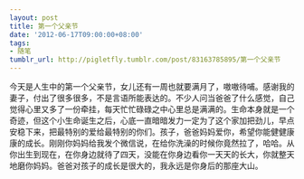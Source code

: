 ```yaml
---
layout: post
title: 第一个父亲节
date: '2012-06-17T09:00:00+08:00'
tags:
- 随笔
tumblr_url: http://pigletfly.tumblr.com/post/83163785895/第一个父亲节
---
```

今天是人生中的第一个父亲节，女儿还有一周也就要满月了，嗷嗷待哺。感谢我的妻子，付出了很多很多，不是言语所能表达的。不少人问当爸爸了什么感觉，自己觉得心里又多了一份牵挂，每天忙忙碌碌之中心里总是满满的。生命本身就是一个奇迹，但这个小生命诞生之后，心底一直暗暗发力一定为了这个家加把劲儿，早点安稳下来，把最特别的爱给最特别的你们。孩子，爸爸妈妈爱你，希望你能健健康康的成长。刚刚你妈妈给我发个微信说，在给你洗澡的时候你竟然拉了，哈哈。从你出生到现在，在你身边就待了四天，没能在你身边看你一天天的长大，你就整天地磨你妈妈。爸爸对孩子的成长是很大的，我永远是你身后的那座大山。
